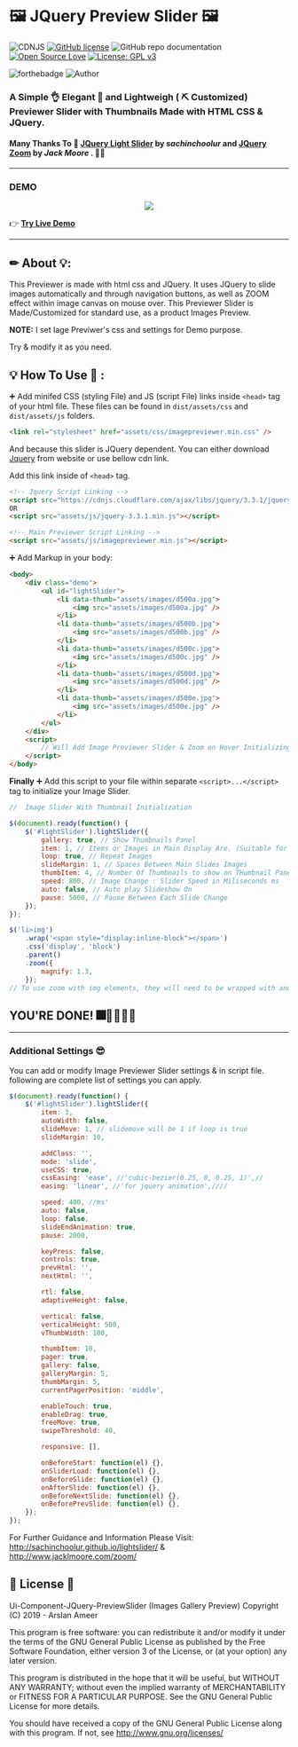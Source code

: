 # 🖼 JQuery Preview Slider 🖼

![CDNJS](https://img.shields.io/cdnjs/v/jquery.svg)
[![GitHub license](https://img.shields.io/github/license/ArslanAmeer/Ui-Component-Minimal-Slider.svg)](https://github.com/ArslanAmeer/Ui-Component-Minimal-Slider/blob/master/LICENSE)
![GitHub repo documentation](https://img.shields.io/badge/Documentation-Proper-brightgreen.svg)
[![Open Source Love](https://badges.frapsoft.com/os/v1/open-source.png?v=103)](https://github.com/ellerbrock/open-source-badges/)
[![License: GPL v3](https://img.shields.io/badge/License-GPL%20v3-blue.svg)](https://www.gnu.org/licenses/gpl-3.0)

![forthebadge](https://forthebadge.com/images/badges/built-with-love.svg)
![Author](https://img.shields.io/badge/Author-Arslan_Ameer-lightgrey.svg)

### A Simple 👌 Elegant 💎 and Lightweigh ( ⛏ Customized) Previewer Slider with Thumbnails Made with HTML CSS &amp; JQuery.

#### Many Thanks To 🙏 [JQuery Light Slider](http://sachinchoolur.github.io/lightslider/) by _sachinchoolur_ and [JQuery Zoom](http://www.jacklmoore.com/zoom/) by _Jack Moore_ . 🙇‍♂️

---

### DEMO

<div style="text-align:center"><img src ="sliderDemo.gif" /></div>

👉 **[Try Live Demo](https://arslanameer.github.io/Ui-Component-JQuery-PreviewSlider/)**

---

## ✏ About 💡:

This Previewer is made with html css and JQuery. It uses JQuery to slide images automatically and through navigation buttons, as well as ZOOM effect within image canvas on mouse over.
This Previewer Slider is Made/Customized for standard use, as a product Images Preview.

**NOTE:** I set Iage Previwer's css and settings for Demo purpose.

Try & modify it as you need.

## 💡 How To Use 🔬 :

➕ Add minifed CSS (styling File) and JS (script File) links inside `<head>` tag of your html file.
These files can be found in `dist/assets/css` and `dist/assets/js` folders.

```html
<link rel="stylesheet" href="assets/css/imagepreviewer.min.css" />
```

And because this slider is JQuery dependent. You can either download [Jquery](https://jquery.com/) from website or use bellow cdn link.

Add this link inside of `<head>` tag.

```html
<!-- Jquery Script Linking -->
<script src="https://cdnjs.cloudflare.com/ajax/libs/jquery/3.3.1/jquery.min.js"></script>
OR
<script src="assets/js/jquery-3.3.1.min.js"></script>

<!-- Main Previewer Script Linking -->
<script src="assets/js/imagepreviewer.min.js"></script>
```

➕ Add Markup in your body:

```html
<body>
	<div class="demo">
		<ul id="lightSlider">
			<li data-thumb="assets/images/d500a.jpg">
				<img src="assets/images/d500a.jpg" />
			</li>
			<li data-thumb="assets/images/d500b.jpg">
				<img src="assets/images/d500b.jpg" />
			</li>
			<li data-thumb="assets/images/d500c.jpg">
				<img src="assets/images/d500c.jpg" />
			</li>
			<li data-thumb="assets/images/d500d.jpg">
				<img src="assets/images/d500d.jpg" />
			</li>
			<li data-thumb="assets/images/d500e.jpg">
				<img src="assets/images/d500e.jpg" />
			</li>
		</ul>
	</div>
	<script>
		// Will Add Image Previewer Slider & Zoom on Hover Initializing Script Here
	</script>
</body>
```

**Finally**
➕ Add this script to your file within separate `<script>...</script>` tag to initialize your Image Slider.

```js
//  Image Slider With Thumbnail Initialization

$(document).ready(function() {
	$('#lightSlider').lightSlider({
		gallery: true, // Show Thumbnails Panel
		item: 1, // Items or Images in Main Display Are. (Suitable for Content Slider)
		loop: true, // Repeat Images
		slideMargin: 1, // Spaces Between Main Slides Images
		thumbItem: 4, // Number Of Thumbnails to show on THumbnail Panel
		speed: 800, // Image Change : Slider Speed in Miliseconds ms
		auto: false, // Auto play Slideshow On
		pause: 5000, // Pause Between Each Slide Change
	});
});

$('li>img')
	.wrap('<span style="display:inline-block"></span>')
	.css('display', 'block')
	.parent()
	.zoom({
		magnify: 1.3,
	});
// To use zoom with img elements, they will need to be wrapped with another element.
```

## YOU'RE DONE! 🎆🎇🎉👏👏

---

### Additional Settings 😎

You can add or modify Image Previewer Slider settings & in script file. following are complete list of settings you can apply.

```js
$(document).ready(function() {
	$('#lightSlider').lightSlider({
		item: 3,
		autoWidth: false,
		slideMove: 1, // slidemove will be 1 if loop is true
		slideMargin: 10,

		addClass: '',
		mode: 'slide',
		useCSS: true,
		cssEasing: 'ease', //'cubic-bezier(0.25, 0, 0.25, 1)',//
		easing: 'linear', //'for jquery animation',////

		speed: 400, //ms'
		auto: false,
		loop: false,
		slideEndAnimation: true,
		pause: 2000,

		keyPress: false,
		controls: true,
		prevHtml: '',
		nextHtml: '',

		rtl: false,
		adaptiveHeight: false,

		vertical: false,
		verticalHeight: 500,
		vThumbWidth: 100,

		thumbItem: 10,
		pager: true,
		gallery: false,
		galleryMargin: 5,
		thumbMargin: 5,
		currentPagerPosition: 'middle',

		enableTouch: true,
		enableDrag: true,
		freeMove: true,
		swipeThreshold: 40,

		responsive: [],

		onBeforeStart: function(el) {},
		onSliderLoad: function(el) {},
		onBeforeSlide: function(el) {},
		onAfterSlide: function(el) {},
		onBeforeNextSlide: function(el) {},
		onBeforePrevSlide: function(el) {},
	});
});
```

For Further Guidance and Information Please Visit: http://sachinchoolur.github.io/lightslider/ & http://www.jacklmoore.com/zoom/

## 📄 License 🔐

Ui-Component-JQuery-PreviewSlider (Images Gallery Preview)
Copyright (C) 2019 - Arslan Ameer

This program is free software: you can redistribute it and/or modify
it under the terms of the GNU General Public License as published by
the Free Software Foundation, either version 3 of the License, or
(at your option) any later version.

This program is distributed in the hope that it will be useful,
but WITHOUT ANY WARRANTY; without even the implied warranty of
MERCHANTABILITY or FITNESS FOR A PARTICULAR PURPOSE. See the
GNU General Public License for more details.

You should have received a copy of the GNU General Public License
along with this program. If not, see <http://www.gnu.org/licenses/>
